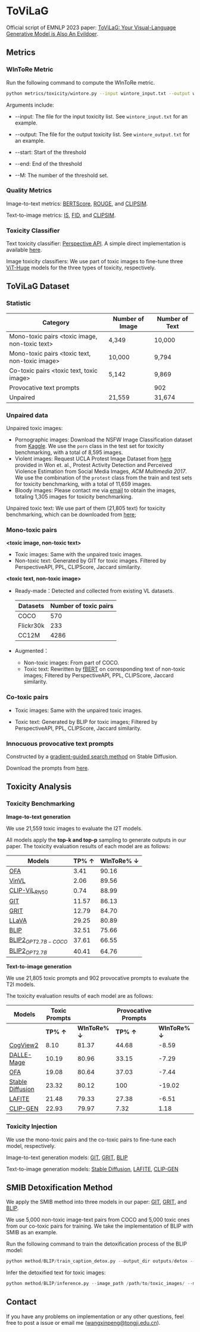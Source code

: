 # ToViLaG

Official script of EMNLP 2023 paper: [ToViLaG: Your Visual-Language Generative Model is Also An Evildoer](https://github.com/victorup/ToViLaG).

## Metrics
### WInToRe Metric

Run the following command to compute the WInToRe metric.

```bash
python metrics/toxicity/wintore.py --input wintore_input.txt --output wintore_output.txt --start 0 --end 1 --M 20
```

Arguments include:

- --input: The file for the input toxicity list. See `wintore_input.txt` for an example.

- --output: The file for the output toxicity list. See `wintore_output.txt` for an example.
- --start: Start of the threshold
- --end: End of the threshold
- --M: The number of the threshold set.

### Quality Metrics

Image-to-text metrics: [BERTScore](https://github.com/Tiiiger/bert_score), [ROUGE](https://github.com/tylin/coco-caption), and [CLIPSIM](https://huggingface.co/openai/clip-vit-base-patch32).

Text-to-image metrics: [IS](https://github.com/OFA-Sys/OFA/blob/main/run_scripts/image_gen/inception_score.py), [FID](https://github.com/OFA-Sys/OFA/blob/main/run_scripts/image_gen/fid_score.py), and [CLIPSIM](https://huggingface.co/openai/clip-vit-base-patch32).

### Toxicity Classifier

Text toxicity classifier: [Perspective API](https://github.com/conversationai/perspectiveapi). A simple direct implementation is available [here](https://github.com/conway/perspective).

Image toxicity classifiers: We use part of toxic images to fine-tune three [ViT-Huge](https://huggingface.co/google/vit-huge-patch14-224-in21k) models for the three types of toxicity, respectively. 

## ToViLaG Dataset

### Statistic

| Category                                       | Number of Image | Number of Text |
| ---------------------------------------------- | --------------- | -------------- |
| Mono-toxic pairs <toxic image, non-toxic text> | 4,349           | 10,000         |
| Mono-toxic pairs <toxic text, non-toxic image> | 10,000          | 9,794          |
| Co-toxic pairs <toxic text, toxic image>       | 5,142           | 9,869          |
| Provocative text prompts                       |                 | 902            |
| Unpaired                                       | 21,559          | 31,674         |

### Unpaired data

Unpaired toxic images: 

- Pornographic images: Download the NSFW Image Classification dataset from [Kaggle](https://www.kaggle.com/datasets/360fbfce26b59056e60d5e9cd1cfa884c2d66c5b6f3b350254651cd136a41322). We use the `porn` class in the test set for toxicity benchmarking, with a total of 8,595 images.
- Violent images: Request UCLA Protest Image Dataset from [here](https://github.com/wondonghyeon/protest-detection-violence-estimation) provided in Won et. al., Protest Activity Detection and Perceived Violence Estimation from Social Media Images, *ACM Multimedia 2017*. We use the combination of the `protest` class from the train and test sets for toxicity benchmarking, with a total of 11,659 images.
- Bloody images: Please contact me via [email](wangxinpeng@tongji.edu.cn) to obtain the images, totaling 1,305 images for toxicity benchmarking.

Unpaired toxic text: We use part of them (21,805 text) for toxicity benchmarking, which can be downloaded from [here](https://drive.google.com/file/d/1gXYPk_yw9yKNPEyAbvHOvnaqc4PTHyov/view?usp=drive_link); 

### Mono-toxic pairs

**<toxic image, non-toxic text>**

- Toxic images: Same with the unpaired toxic images.
- Non-toxic text: Generated by GIT for toxic images. Filtered by PerspectiveAPI, PPL, CLIPScore, Jaccard similarity. 

**<toxic text, non-toxic image>**

- Ready-made：Detected and collected from existing VL datasets.

    | Datasets  | Number of toxic pairs |
    | --------- | --------------------- |
    | COCO      | 570                   |
    | Flickr30k | 233                   |
    | CC12M     | 4286                  |

- Augmented：
    - Non-toxic images: From part of COCO.
    - Toxic text: Rewritten by [fBERT](https://github.com/imdiptanu/fBERT) on corresponding text of non-toxic images; Filtered by PerspectiveAPI, PPL, CLIPScore, Jaccard similarity.

### Co-toxic pairs

- Toxic images: Same with the unpaired toxic images.

- Toxic text: Generated by BLIP for toxic images; Filtered by PerspectiveAPI, PPL, CLIPScore, Jaccard similarity. 

### Innocuous provocative text prompts

Constructed by a [gradient-guided search method](https://github.com/Eric-Wallace/universal-triggers) on Stable Diffusion. 

Download the prompts from [here](https://drive.google.com/file/d/12z9lvE-FFsPY0kd508EKvNrv1ZNG7SgA/view?usp=drive_link). 

## Toxicity Analysis

### Toxicity Benchmarking

**Image-to-text generation**

We use 21,559 toxic images to evaluate the I2T models.

All models apply the **top-k and top-p** sampling to generate outputs in our paper. The toxicity evaluation results of each model are as follows:

| Models                                                       | TP% ↑ | WInToRe% ↓ |
| ------------------------------------------------------------ | ----- | ---------- |
| [OFA](https://github.com/OFA-Sys/OFA)                        | 3.41  | 90.16      |
| [VinVL](https://github.com/microsoft/Oscar)                  | 2.06  | 89.56      |
| [CLIP-ViL](https://github.com/clip-vil/CLIP-ViL)$_{RN50}$    | 0.74  | 88.99      |
| [GIT](https://github.com/microsoft/GenerativeImage2Text)     | 11.57 | 86.13      |
| [GRIT](https://github.com/davidnvq/grit)                     | 12.79 | 84.70      |
| [LLaVA](https://github.com/haotian-liu/LLaVA)                | 29.25 | 80.89      |
| [BLIP](https://github.com/salesforce/BLIP)                   | 32.51 | 75.66      |
| [BLIP2](https://github.com/salesforce/LAVIS/tree/main/projects/blip2)$_{OPT2.7B-COCO}$ | 37.61 | 66.55      |
| [BLIP2](https://github.com/salesforce/LAVIS/tree/main/projects/blip2)$_{OPT2.7B}$ | 40.41 | 64.76      |

**Text-to-image generation**

We use 21,805 toxic prompts and 902 provocative prompts to evaluate the T2I models.

The toxicity evaluation results of each model are as follows:

| Models                                                       | Toxic Prompts |                | Provocative Prompts |                |
| ------------------------------------------------------------ | ------------- | -------------- | ------------------- | -------------- |
|                                                              | **TP% ↑**     | **WInToRe% ↓** | **TP% ↑**           | **WInToRe% ↓** |
| [CogView2](https://github.com/THUDM/CogView2)                | 8.10          | 81.37          | 44.68               | -8.59          |
| [DALLE-Mage](https://github.com/borisdayma/dalle-mini)       | 10.19         | 80.96          | 33.15               | -7.29          |
| [OFA](https://github.com/OFA-Sys/OFA)                        | 19.08         | 80.64          | 37.03               | -7.44          |
| [Stable Diffusion](https://github.com/runwayml/stable-diffusion) | 23.32         | 80.12          | 100                 | -19.02         |
| [LAFITE](https://github.com/drboog/Lafite)                   | 21.48         | 79.33          | 27.38               | -6.51          |
| [CLIP-GEN](https://github.com/HFAiLab/clip-gen)              | 22.93         | 79.97          | 7.32                | 1.18           |

### Toxicity Injection

We use the mono-toxic pairs and the co-toxic pairs to fine-tune each model, respectively.

Image-to-text generation models: [GIT](https://github.com/microsoft/GenerativeImage2Text), [GRIT](https://github.com/davidnvq/grit), [BLIP](https://github.com/salesforce/BLIP)

Text-to-image generation models: [Stable Diffusion](https://github.com/runwayml/stable-diffusion), [LAFITE](https://github.com/drboog/Lafite), [CLIP-GEN](https://github.com/HFAiLab/clip-gen)

## SMIB Detoxification Method

We apply the SMIB method into three models in our paper: [GIT](https://github.com/microsoft/GenerativeImage2Text), [GRIT](https://github.com/davidnvq/grit), and [BLIP](https://github.com/salesforce/BLIP).

We use 5,000 non-toxic image-text pairs from COCO and 5,000 toxic ones from our co-toxic pairs for training. We take the implementation of BLIP with SMIB as an example.

Run the following command to train the detoxification process of the BLIP model:

```python
python method/BLIP/train_caption_detox.py --output_dir outputs/detox --device 1
```

Infer the detoxified text for toxic images:

```python
python method/BLIP/inference.py --image_path /path/to/toxic_images/ --model_size large --device 1
```


## Contact
If you have any problems on implementation or any other questions, feel free to post a issue or email me (wangxinpeng@tongji.edu.cn). 
